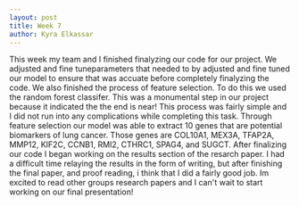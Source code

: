 ```yaml
---
layout: post 
title: Week 7
author: Kyra Elkassar 
---
```

This week my team and I finished finalyzing our code for our project. We adjusted and fine tuneparameters that needed to by adjusted and fine tuned our model to ensure that was accuate before completely finalyzing the code. We also finished the process of feature selection. To do this we used the random forest classifer. This was a monumental step in our project because it indicated the the end is near! This process was fairly simple and I did not run into any complications while completing this task. Through feature selection our model was able to extract 10 genes that are potential biomarkers of lung cancer. Those genes are COL10A1, MEX3A, TFAP2A, MMP12, KIF2C, CCNB1, RMI2, CTHRC1, SPAG4, and SUGCT. After finalizing our code I began working on the results section of the resarch paper. I had a difficult time relaying the results in the form of writing, but after finishing the final paper, and proof reading, i think that I did a fairly good job. Im excited to read other groups research papers and I can't wait to start working on our final presentation! 
